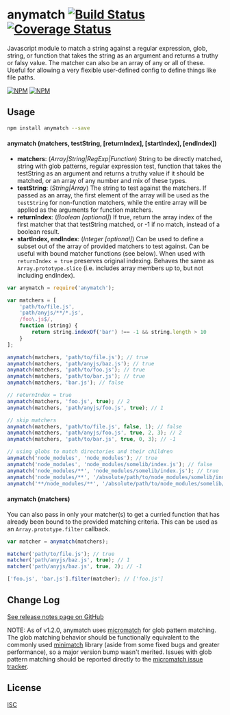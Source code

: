 anymatch [![Build Status](https://travis-ci.org/es128/anymatch.svg?branch=master)](https://travis-ci.org/es128/anymatch) [![Coverage Status](https://img.shields.io/coveralls/es128/anymatch.svg?branch=master)](https://coveralls.io/r/es128/anymatch?branch=master)
======
Javascript module to match a string against a regular expression, glob, string, or function that takes the string as an
argument and returns a truthy or falsy value. The matcher can also be an array of any or all of these. Useful for
allowing a very flexible user-defined config to define things like file paths.

[![NPM](https://nodei.co/npm/anymatch.png?downloads=true&downloadRank=true&stars=true)](https://nodei.co/npm/anymatch/)
[![NPM](https://nodei.co/npm-dl/anymatch.png?height=3&months=9)](https://nodei.co/npm-dl/anymatch/)

Usage
-----

```sh
npm install anymatch --save
```

#### anymatch (matchers, testString, [returnIndex], [startIndex], [endIndex])

* __matchers__: (_Array|String|RegExp|Function_)
  String to be directly matched, string with glob patterns, regular expression test, function that takes the testString
  as an argument and returns a truthy value if it should be matched, or an array of any number and mix of these types.
* __testString__: (_String|Array_) The string to test against the matchers. If passed as an array, the first element of
  the array will be used as the
  `testString` for non-function matchers, while the entire array will be applied as the arguments for function matchers.
* __returnIndex__: (_Boolean [optional]_) If true, return the array index of the first matcher that that testString
  matched, or -1 if no match, instead of a boolean result.
* __startIndex, endIndex__: (_Integer [optional]_) Can be used to define a subset out of the array of provided matchers
  to test against. Can be useful with bound matcher functions (see below). When used with `returnIndex = true`
  preserves original indexing. Behaves the same as `Array.prototype.slice` (i.e. includes array members up to, but not
  including endIndex).

```js
var anymatch = require('anymatch');

var matchers = [
	'path/to/file.js',
	'path/anyjs/**/*.js',
	/foo\.js$/,
	function (string) {
		return string.indexOf('bar') !== -1 && string.length > 10
	}
];

anymatch(matchers, 'path/to/file.js'); // true
anymatch(matchers, 'path/anyjs/baz.js'); // true
anymatch(matchers, 'path/to/foo.js'); // true
anymatch(matchers, 'path/to/bar.js'); // true
anymatch(matchers, 'bar.js'); // false

// returnIndex = true
anymatch(matchers, 'foo.js', true); // 2
anymatch(matchers, 'path/anyjs/foo.js', true); // 1

// skip matchers
anymatch(matchers, 'path/to/file.js', false, 1); // false
anymatch(matchers, 'path/anyjs/foo.js', true, 2, 3); // 2
anymatch(matchers, 'path/to/bar.js', true, 0, 3); // -1

// using globs to match directories and their children
anymatch('node_modules', 'node_modules'); // true
anymatch('node_modules', 'node_modules/somelib/index.js'); // false
anymatch('node_modules/**', 'node_modules/somelib/index.js'); // true
anymatch('node_modules/**', '/absolute/path/to/node_modules/somelib/index.js'); // false
anymatch('**/node_modules/**', '/absolute/path/to/node_modules/somelib/index.js'); // true
```

#### anymatch (matchers)

You can also pass in only your matcher(s) to get a curried function that has already been bound to the provided matching
criteria. This can be used as an
`Array.prototype.filter` callback.

```js
var matcher = anymatch(matchers);

matcher('path/to/file.js'); // true
matcher('path/anyjs/baz.js', true); // 1
matcher('path/anyjs/baz.js', true, 2); // -1

['foo.js', 'bar.js'].filter(matcher); // ['foo.js']
```

Change Log
----------
[See release notes page on GitHub](https://github.com/es128/anymatch/releases)

NOTE: As of v1.2.0, anymatch uses [micromatch](https://github.com/jonschlinkert/micromatch)
for glob pattern matching. The glob matching behavior should be functionally equivalent to the commonly
used [minimatch](https://github.com/isaacs/minimatch)
library (aside from some fixed bugs and greater performance), so a major version bump wasn't merited. Issues with glob
pattern matching should be reported directly to
the [micromatch issue tracker](https://github.com/jonschlinkert/micromatch/issues).

License
-------
[ISC](https://raw.github.com/es128/anymatch/master/LICENSE)
